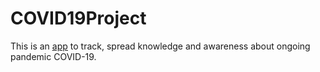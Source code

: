 # COVID19Project
This is an <a href="https://github.com/animesh328/COVID19Project/raw/master/app/release/app-release.apk"><u>app</u></a> to track, spread knowledge and awareness about ongoing pandemic COVID-19.

